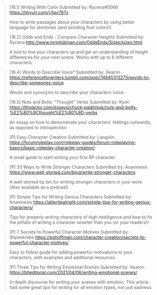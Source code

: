 > [16.1] Writing With Color
> Submitted by: Ryciera#0066
> <https://tinyurl.com/y5ex787x>
> 
> How to write passages about your characters by using better language for skintones (and avoiding fruit colors!)

> [16.2] Odds and Ends - Compare Character Heights
> Submitted by: Ryciera
> <http://www.mrinitialman.com/OddsEnds/Sizes/sizes.html>
> 
> A tool to line your characters up and get an understanding of height differences for your next scene. Works with up to 6 different characters.

> [16.4] Words to Describe Voice*
> Submitted by: Xearon
> <https://referenceforwriters.tumblr.com/post/74945313275/words-to-describe-someones-voice>
> 
> Words and synonyms to describe your characters voice.

> [16.5] Nuts and Bolts: “Thought” Verbs
> Submitted by: Kyori
> <https://litreactor.com/essays/chuck-palahniuk/nuts-and-bolts-%E2%80%9Cthought%E2%80%9D-verbs>
> 
> An essay on how to demonstrate your characters' feelings outwardly, as opposed to introspection

> [P] Easy Character Creation
> Submitted by: Langolin
> <https://forumroleplay.com/roleplay-guides/forum-roleplaying-basics/basic-roleplay-character-creation/>
> 
> A small guide to start writing your first RP character.

> [P] 33 Ways to Write Stronger Characters
> Submitted by: Anamnesis
> <https://www.well-storied.com/blog/write-stronger-characters>
> 
> A well-storied tip bin for writing stronger characters in your work (Also available as a podcast)

> [P] Simple Tips for Writing Genius Characters
> Submitted by: Anamnesis
> <https://allwritealright.com/simple-tips-for-writing-genius-characters/>
> 
> Tips for properly writing characters of high intelligence and how to fix the pitfalls of writing a character smarter than you (or your readers!)

> [P] 7 Secrets to Powerful Character Motives
> Submitted by: Shpeekrebs
> <https://pshoffman.com/character-creation/secrets-to-powerful-character-motives/>
> 
> Easy to follow guide for adding powerful motivations to your characters, with examples and additional resources.

> [P] Three Tips for Writing Emotional Scenes
> Submitted by: Xearon
> <https://btleditorial.com/2021/04/06/writing-emotional-scenes/>
> 
> In depth discourse for writing your scenes with emotion. This article had some great tips for writing for all emotion types, not just sadness.